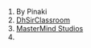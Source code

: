 1. By Pinaki  [](https://www.youtube.com/playlist?list=PL4x0v29DZ2pCBikW63t2FbyhTGOupvAYY)
2. [DhSirClassroom](https://www.youtube.com/@dhsirsclassroom/search?query=Python)
3. [MasterMind Studios](https://www.youtube.com/watch?v=TAlzohoUaTg&list=PL5zroviRZc8lnFiqCSm4wXheXEimhYPn1)
4. 